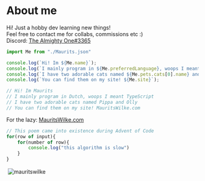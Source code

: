 # About me

Hi! Just a hobby dev learning new things!\
Feel free to contact me for collabs, commissions etc :)\
Discord: [The Almighty One#3365](https://discordapp.com/users/378874450105466880/)

```javascript
import Me from "./Maurits.json"

console.log(`Hi! Im ${Me.name}`);
console.log(`I mainly program in ${Me.preferredLanguage}, woops I meant ${Me.preferredProgrammingLanguage}`);
console.log(`I have two adorable cats named ${Me.pets.cats[0].name} and ${Me.pets.cats[1].name}`);
console.log(`You can find them on my site! ${Me.site}`);

// Hi! Im Maurits
// I mainly program in Dutch, woops I meant TypeScript
// I have two adorable cats named Pippa and Olly
// You can find them on my site! MauritsWilke.com
```

For the lazy: [MauritsWilke.com](http://www.mauritswilke.com)

```js
// This poem came into existence during Advent of Code
for(row of input){
    for(number of row){
        console.log("this algorithm is slow")
    }
}
```

<p>&nbsp;<img align="center" src="https://github-readme-stats.vercel.app/api?username=mauritswilke&show_icons=true&theme=onedark&hide_border=true&cache_seconds=0&locale=en" alt="mauritswilke" /></p>
